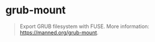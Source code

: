 # grub-mount

> Export GRUB filesystem with FUSE.
> More information: <https://manned.org/grub-mount>.


